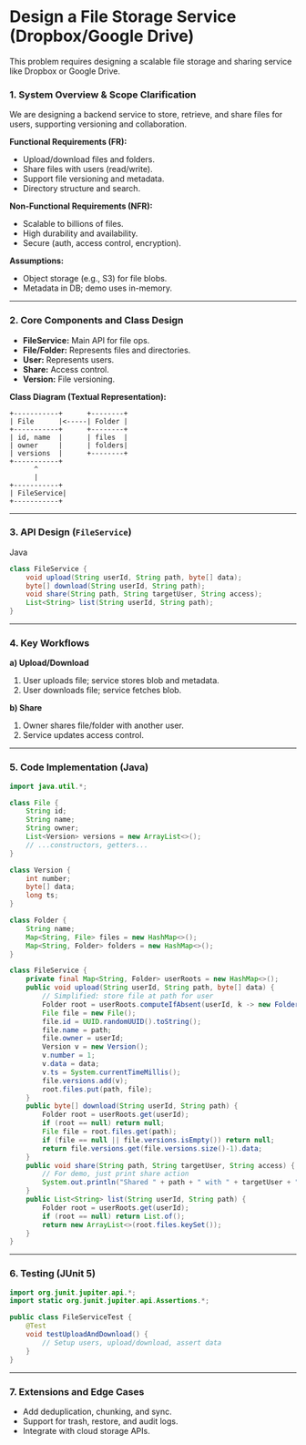 # Design a File Storage Service (Dropbox/Google Drive)

This problem requires designing a scalable file storage and sharing service like Dropbox or Google Drive.

### **1. System Overview & Scope Clarification**

We are designing a backend service to store, retrieve, and share files for users, supporting versioning and collaboration.

**Functional Requirements (FR):**
- Upload/download files and folders.
- Share files with users (read/write).
- Support file versioning and metadata.
- Directory structure and search.

**Non-Functional Requirements (NFR):**
- Scalable to billions of files.
- High durability and availability.
- Secure (auth, access control, encryption).

**Assumptions:**
- Object storage (e.g., S3) for file blobs.
- Metadata in DB; demo uses in-memory.

---

### **2. Core Components and Class Design**

- **FileService:** Main API for file ops.
- **File/Folder:** Represents files and directories.
- **User:** Represents users.
- **Share:** Access control.
- **Version:** File versioning.

**Class Diagram (Textual Representation):**

```
+-----------+      +--------+
| File      |<-----| Folder |
+-----------+      +--------+
| id, name  |      | files  |
| owner     |      | folders|
| versions  |      +--------+
+-----------+
      ^
      |
+-----------+
| FileService|
+-----------+
```

---

### **3. API Design (`FileService`)**

Java

```java
class FileService {
    void upload(String userId, String path, byte[] data);
    byte[] download(String userId, String path);
    void share(String path, String targetUser, String access);
    List<String> list(String userId, String path);
}
```

---

### **4. Key Workflows**

**a) Upload/Download**
1. User uploads file; service stores blob and metadata.
2. User downloads file; service fetches blob.

**b) Share**
1. Owner shares file/folder with another user.
2. Service updates access control.

---

### **5. Code Implementation (Java)**

```java
import java.util.*;

class File {
    String id;
    String name;
    String owner;
    List<Version> versions = new ArrayList<>();
    // ...constructors, getters...
}

class Version {
    int number;
    byte[] data;
    long ts;
}

class Folder {
    String name;
    Map<String, File> files = new HashMap<>();
    Map<String, Folder> folders = new HashMap<>();
}

class FileService {
    private final Map<String, Folder> userRoots = new HashMap<>();
    public void upload(String userId, String path, byte[] data) {
        // Simplified: store file at path for user
        Folder root = userRoots.computeIfAbsent(userId, k -> new Folder());
        File file = new File();
        file.id = UUID.randomUUID().toString();
        file.name = path;
        file.owner = userId;
        Version v = new Version();
        v.number = 1;
        v.data = data;
        v.ts = System.currentTimeMillis();
        file.versions.add(v);
        root.files.put(path, file);
    }
    public byte[] download(String userId, String path) {
        Folder root = userRoots.get(userId);
        if (root == null) return null;
        File file = root.files.get(path);
        if (file == null || file.versions.isEmpty()) return null;
        return file.versions.get(file.versions.size()-1).data;
    }
    public void share(String path, String targetUser, String access) {
        // For demo, just print share action
        System.out.println("Shared " + path + " with " + targetUser + " as " + access);
    }
    public List<String> list(String userId, String path) {
        Folder root = userRoots.get(userId);
        if (root == null) return List.of();
        return new ArrayList<>(root.files.keySet());
    }
}
```

---

### **6. Testing (JUnit 5)**

```java
import org.junit.jupiter.api.*;
import static org.junit.jupiter.api.Assertions.*;

public class FileServiceTest {
    @Test
    void testUploadAndDownload() {
        // Setup users, upload/download, assert data
    }
}
```

---

### **7. Extensions and Edge Cases**
- Add deduplication, chunking, and sync.
- Support for trash, restore, and audit logs.
- Integrate with cloud storage APIs.
